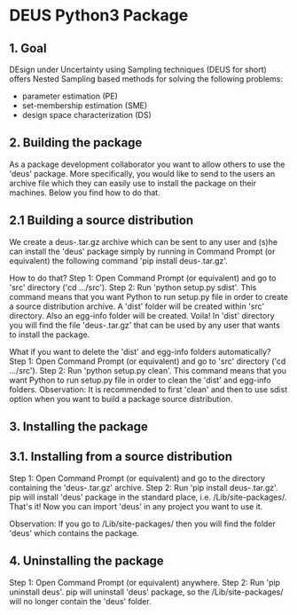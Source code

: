 # **DEUS Python3 Package**


## **1. Goal**

DEsign under Uncertainty using Sampling techniques (DEUS for short) offers Nested Sampling based methods for solving the following problems:
- parameter estimation (PE)
- set-membership estimation (SME)
- design space characterization (DS)


## **2. Building the package**
As a package development collaborator you want to allow others to use the 'deus' package. More specifically, you would like to send to the users an archive file which they can easily use to install the package on their machines. Below you find how to do that.

## **2.1 Building a source distribution**
We create a deus-<version>.tar.gz archive which can be sent to any user and (s)he can install the 'deus' package simply by running in Command Prompt (or equivalent) the following command 'pip install deus-<version>.tar.gz'.

How to do that?
Step 1: Open Command Prompt (or equivalent) and go to 'src' directory ('cd .../src').
Step 2: Run 'python setup.py sdist'. This command means that you want Python to run setup.py file in order to create a source distribution archive. A 'dist' folder will be created within 'src' directory. Also an egg-info folder will be created.
Voila! In 'dist' directory you will find the file 'deus-<version>.tar.gz' that can be used by any user that wants to install the package.

What if you want to delete the 'dist' and egg-info folders automatically?
Step 1: Open Command Prompt (or equivalent) and go to 'src' directory ('cd .../src').
Step 2: Run 'python setup.py clean'. This command means that you want Python to run setup.py file in order to clean the 'dist' and egg-info folders.
Observation: It is recommended to first 'clean' and then to use sdist option when you want to build a package source distribution.



## **3. Installing the package**

## **3.1. Installing from a source distribution**
Step 1: Open Command Prompt (or equivalent) and go to the directory containing the 'deus-<version>.tar.gz' archive.
Step 2: Run 'pip install deus-<version>.tar.gz'. pip will install 'deus' package in the standard place, i.e. <Python-distribution-home>/Lib/site-packages/.
That's it! Now you can import 'deus' in any project you want to use it.

Observation: If you go to <Python-distribution-home>/Lib/site-packages/ then you will find the folder 'deus' which contains the package.


## **4. Uninstalling the package**
Step 1: Open Command Prompt (or equivalent) anywhere.
Step 2: Run 'pip uninstall deus'. pip will uninstall 'deus' package, so the <Python-distribution-home>/Lib/site-packages/ will no longer contain the 'deus' folder.
